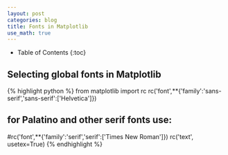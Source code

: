 ```yaml
---
layout: post
categories: blog
title: Fonts in Matplotlib
use_math: true
---
```


* Table of Contents
{:toc}


## Selecting global fonts in Matplotlib

{% highlight python %}
from matplotlib import rc
rc('font',**{'family':'sans-serif','sans-serif':['Helvetica']})
## for Palatino and other serif fonts use:
#rc('font',**{'family':'serif','serif':['Times New Roman']})
rc('text', usetex=True)
{% endhighlight %}

